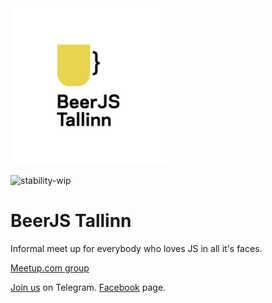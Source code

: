 <img src="https://raw.githubusercontent.com/beerjs/tallinn/master/logo.jpg" alt="BeerJS Tallinn" width="250" height="250" />

![stability-wip](https://img.shields.io/badge/stability-work_in_progress-lightgrey.svg)

# BeerJS Tallinn

Informal meet up for everybody who loves JS in all it's faces.

[Meetup.com group](https://www.meetup.com/Tallinn-BeerJS/events/257086894/)

[Join us](https://t.me/beerjs_tallinn_chat) on Telegram.
[Facebook](https://www.facebook.com/beerjstallinn) page.
